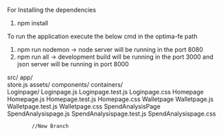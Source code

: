 For Installing the dependencies

1. npm install

To run the application execute the below cmd in the optima-fe path

1. npm run nodemon -> node server will be running in the port 8080
2. npm run all -> development build will be running in the port 3000 and json server will be running in port 8000

src/
app/  
 store.js
assets/
components/
containers/  
 Loginpage/
Loginpage.js
Loginpage.test.js
Loginpage.css
Homepage
Homepage.js
Homepage.test.js
Homepage.css
Walletpage
Walletpage.js
Walletpage.test.js
Walletpage.css
SpendAnalysisPage
SpendAnalysispage.js
SpendAnalysispage.test.js
SpendAnalysispage.css

            //New Branch
